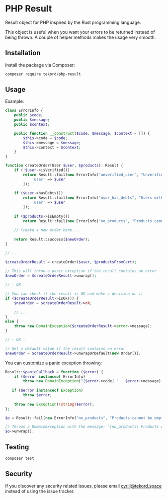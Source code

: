 # PHP Result

Result object for PHP inspired by the Rust programming language.

This object is useful when you want your errors to be returned instead of being thrown. A couple of helper methods makes
the usage very smooth.

## Installation

Install the package via Composer:

```bash
composer require tekord/php-result
```

## Usage

Example:

```php
class ErrorInfo {
    public $code;
    public $message;
    public $context;

    public function __construct($code, $message, $context = []) {
        $this->code = $code;
        $this->message = $message;
        $this->context = $context;
    }
}

function createOrder(User $user, $products): Result {
    if (!$user->isVerified())
        return Result::fail(new ErrorInfo("unverified_user", "Unverified users are not allowed to order", [
            'user' => $user
        ]);
        
    if ($user->hasDebts())
        return Result::fail(new ErrorInfo("user_has_debts", "Users with debts are not allowed to order new items", [
            'user' => $user
        ]);
        
    if ($products->isEmpty())
        return Result::fail(new ErrorInfo("no_products", "Products cannot be empty");
  
    // Create a new order here...
    
    return Result::success($newOrder);
}

// ...

$createOrderResult = createOrder($user, $productsFromCart);

// This will throw a panic exception if the result contains an error
$newOrder = $createOrderResult->unwrap();
   
// - OR -

// You can check if the result is OK and make a decision on it
if ($createOrderResult->isOk()) {
    $newOrder = $createOrderResult->ok;
    
    // ...
}
else {
    throw new DomainException($createOrderResult->error->message);
}

// - OR -

// Get a default value if the result contains an error
$newOrder = $createOrderResult->unwrapOrDefault(new Order());
```

You can customize a panic exception throwing:

```php
Result::$panicCallback = function ($error) {
    if ($error instanceof ErrorInfo)
        throw new DomainException("[$error->code] " . $error->message);
        
   if ($error instanceof Exception)
        throw $error;
        
    throw new Exception((string)$error);
};

$o = Result::fail(new ErrorInfo("no_products", "Products cannot be empty"));

// Throws a DomainException with the message: "[no_products] Products cannot be empty"
$o->unwrap();
```

## Testing

```bash
composer test
```

## Security

If you discover any security related issues, please email [cyrill@tekord.space](mailto:cyrill@tekord.space) instead of
using the issue tracker.
